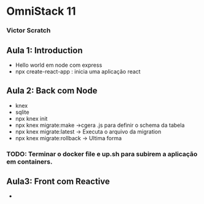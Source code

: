 # OmniStack 11
### Victor Scratch


## Aula 1: Introduction
 - Hello world em node com express
 - npx create-react-app <nome> : inicia uma aplicação react

## Aula 2: Back com Node
 - knex
 - sqlite
 - npx knex init
 - npx knex migrate:make <nome da migration> ->cgera .js para definir o schema da tabela
 - npx knex migrate:latest -> Executa o arquivo da migration
 - npx knex migrate:rollback -> Ultima forma

### TODO: Terminar o docker file e up.sh para subirem a aplicação em containers.

## Aula3: Front com Reactive
 - 

